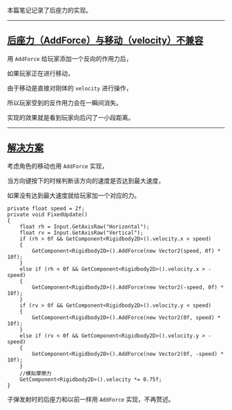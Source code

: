 <p>本篇笔记记录了后座力的实现。</p>
<hr>
<h2 id="%E5%90%8E%E5%BA%A7%E5%8A%9B%EF%BC%88addforce%EF%BC%89%E4%B8%8E%E7%A7%BB%E5%8A%A8%EF%BC%88velocity%EF%BC%89%E4%B8%8D%E5%85%BC%E5%AE%B9" tabindex="-1"><a class="header-anchor" href="#%E5%90%8E%E5%BA%A7%E5%8A%9B%EF%BC%88addforce%EF%BC%89%E4%B8%8E%E7%A7%BB%E5%8A%A8%EF%BC%88velocity%EF%BC%89%E4%B8%8D%E5%85%BC%E5%AE%B9" data-clickable=""><span>后座力（AddForce）与移动（velocity）不兼容</span></a></h2>
<p>用 <code>AddForce</code> 给玩家添加一个反向的作用力后，</p>
<p>如果玩家正在进行移动，</p>
<p>由于移动是直接对刚体的 <code>velocity</code> 进行操作，</p>
<p>所以玩家受到的反作用力会在一瞬间消失。</p>
<p>实现的效果就是看到玩家向后闪了一小段距离。</p>
<hr>
<h2 id="%E8%A7%A3%E5%86%B3%E6%96%B9%E6%A1%88" tabindex="-1"><a class="header-anchor" href="#%E8%A7%A3%E5%86%B3%E6%96%B9%E6%A1%88" data-clickable=""><span>解决方案</span></a></h2>
<p>考虑角色的移动也用 <code>AddForce</code> 实现，</p>
<p>当方向键按下的时候判断该方向的速度是否达到最大速度，</p>
<p>如果没有达到最大速度就给玩家加一个对应的力。</p>
<pre class="language-cs"><code class="language-cs"><span class="token keyword">private</span> <span class="token class-name"><span class="token keyword">float</span></span> speed <span class="token operator">=</span> <span class="token number">2f</span><span class="token punctuation">;</span>
<span class="token keyword">private</span> <span class="token return-type class-name"><span class="token keyword">void</span></span> <span class="token function">FixedUpdate</span><span class="token punctuation">(</span><span class="token punctuation">)</span>
<span class="token punctuation">{</span>
    <span class="token class-name"><span class="token keyword">float</span></span> rh <span class="token operator">=</span> Input<span class="token punctuation">.</span><span class="token function">GetAxisRaw</span><span class="token punctuation">(</span><span class="token string">"Horizontal"</span><span class="token punctuation">)</span><span class="token punctuation">;</span>
    <span class="token class-name"><span class="token keyword">float</span></span> rv <span class="token operator">=</span> Input<span class="token punctuation">.</span><span class="token function">GetAxisRaw</span><span class="token punctuation">(</span><span class="token string">"Vertical"</span><span class="token punctuation">)</span><span class="token punctuation">;</span>
    <span class="token keyword">if</span> <span class="token punctuation">(</span>rh <span class="token operator">></span> <span class="token number">0f</span> <span class="token operator">&amp;&amp;</span> <span class="token generic-method"><span class="token function">GetComponent</span><span class="token generic class-name"><span class="token punctuation">&lt;</span>Rigidbody2D<span class="token punctuation">></span></span></span><span class="token punctuation">(</span><span class="token punctuation">)</span><span class="token punctuation">.</span>velocity<span class="token punctuation">.</span>x <span class="token operator">&lt;</span> speed<span class="token punctuation">)</span>
    <span class="token punctuation">{</span>
        <span class="token generic-method"><span class="token function">GetComponent</span><span class="token generic class-name"><span class="token punctuation">&lt;</span>Rigidbody2D<span class="token punctuation">></span></span></span><span class="token punctuation">(</span><span class="token punctuation">)</span><span class="token punctuation">.</span><span class="token function">AddForce</span><span class="token punctuation">(</span><span class="token keyword">new</span> <span class="token constructor-invocation class-name">Vector2</span><span class="token punctuation">(</span>speed<span class="token punctuation">,</span> <span class="token number">0f</span><span class="token punctuation">)</span> <span class="token operator">*</span> <span class="token number">10f</span><span class="token punctuation">)</span><span class="token punctuation">;</span>
    <span class="token punctuation">}</span>
    <span class="token keyword">else</span> <span class="token keyword">if</span> <span class="token punctuation">(</span>rh <span class="token operator">&lt;</span> <span class="token number">0f</span> <span class="token operator">&amp;&amp;</span> <span class="token generic-method"><span class="token function">GetComponent</span><span class="token generic class-name"><span class="token punctuation">&lt;</span>Rigidbody2D<span class="token punctuation">></span></span></span><span class="token punctuation">(</span><span class="token punctuation">)</span><span class="token punctuation">.</span>velocity<span class="token punctuation">.</span>x <span class="token operator">></span> <span class="token operator">-</span>speed<span class="token punctuation">)</span>
    <span class="token punctuation">{</span>
        <span class="token generic-method"><span class="token function">GetComponent</span><span class="token generic class-name"><span class="token punctuation">&lt;</span>Rigidbody2D<span class="token punctuation">></span></span></span><span class="token punctuation">(</span><span class="token punctuation">)</span><span class="token punctuation">.</span><span class="token function">AddForce</span><span class="token punctuation">(</span><span class="token keyword">new</span> <span class="token constructor-invocation class-name">Vector2</span><span class="token punctuation">(</span><span class="token operator">-</span>speed<span class="token punctuation">,</span> <span class="token number">0f</span><span class="token punctuation">)</span> <span class="token operator">*</span> <span class="token number">10f</span><span class="token punctuation">)</span><span class="token punctuation">;</span>
    <span class="token punctuation">}</span>
    <span class="token keyword">if</span> <span class="token punctuation">(</span>rv <span class="token operator">></span> <span class="token number">0f</span> <span class="token operator">&amp;&amp;</span> <span class="token generic-method"><span class="token function">GetComponent</span><span class="token generic class-name"><span class="token punctuation">&lt;</span>Rigidbody2D<span class="token punctuation">></span></span></span><span class="token punctuation">(</span><span class="token punctuation">)</span><span class="token punctuation">.</span>velocity<span class="token punctuation">.</span>y <span class="token operator">&lt;</span> speed<span class="token punctuation">)</span>
    <span class="token punctuation">{</span>
        <span class="token generic-method"><span class="token function">GetComponent</span><span class="token generic class-name"><span class="token punctuation">&lt;</span>Rigidbody2D<span class="token punctuation">></span></span></span><span class="token punctuation">(</span><span class="token punctuation">)</span><span class="token punctuation">.</span><span class="token function">AddForce</span><span class="token punctuation">(</span><span class="token keyword">new</span> <span class="token constructor-invocation class-name">Vector2</span><span class="token punctuation">(</span><span class="token number">0f</span><span class="token punctuation">,</span> speed<span class="token punctuation">)</span> <span class="token operator">*</span> <span class="token number">10f</span><span class="token punctuation">)</span><span class="token punctuation">;</span>
    <span class="token punctuation">}</span>
    <span class="token keyword">else</span> <span class="token keyword">if</span> <span class="token punctuation">(</span>rv <span class="token operator">&lt;</span> <span class="token number">0f</span> <span class="token operator">&amp;&amp;</span> <span class="token generic-method"><span class="token function">GetComponent</span><span class="token generic class-name"><span class="token punctuation">&lt;</span>Rigidbody2D<span class="token punctuation">></span></span></span><span class="token punctuation">(</span><span class="token punctuation">)</span><span class="token punctuation">.</span>velocity<span class="token punctuation">.</span>y <span class="token operator">></span> <span class="token operator">-</span>speed<span class="token punctuation">)</span>
    <span class="token punctuation">{</span>
        <span class="token generic-method"><span class="token function">GetComponent</span><span class="token generic class-name"><span class="token punctuation">&lt;</span>Rigidbody2D<span class="token punctuation">></span></span></span><span class="token punctuation">(</span><span class="token punctuation">)</span><span class="token punctuation">.</span><span class="token function">AddForce</span><span class="token punctuation">(</span><span class="token keyword">new</span> <span class="token constructor-invocation class-name">Vector2</span><span class="token punctuation">(</span><span class="token number">0f</span><span class="token punctuation">,</span> <span class="token operator">-</span>speed<span class="token punctuation">)</span> <span class="token operator">*</span> <span class="token number">10f</span><span class="token punctuation">)</span><span class="token punctuation">;</span>
    <span class="token punctuation">}</span>
    <span class="token comment">//模拟摩擦力</span>
    <span class="token generic-method"><span class="token function">GetComponent</span><span class="token generic class-name"><span class="token punctuation">&lt;</span>Rigidbody2D<span class="token punctuation">></span></span></span><span class="token punctuation">(</span><span class="token punctuation">)</span><span class="token punctuation">.</span>velocity <span class="token operator">*=</span> <span class="token number">0.75f</span><span class="token punctuation">;</span>
<span class="token punctuation">}</span>
</code></pre>
<p>子弹发射时的后座力和以前一样用 <code>AddForce</code> 实现，不再赘述。</p>
